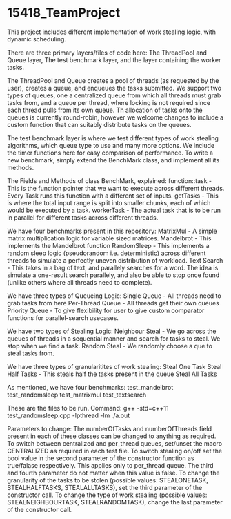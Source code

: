 # 15418_TeamProject
This project includes different implementation of work stealing logic, with dynamic scheduling.

There are three primary layers/files of code here: The ThreadPool and Queue layer, The test benchmark layer, and the layer containing the worker tasks.

The ThreadPool and Queue creates a pool of threads (as requested by the user), creates a queue, and enqueues the tasks submitted. We support two types of queues, one a centralized queue from which all threads must grab tasks from, and a queue per thread, where locking is not required since each thread pulls from its own queue. Th allocation of tasks onto the queues is currently round-robin, however we welcome changes to include a custom function that can suitably distribute tasks on the queues.

The test benchmark layer is where we test different types of work stealing algorithms, which queue type to use and many more options. We include the timer functions here for easy comparison of performance. To write a new benchmark, simply extend the BenchMark class, and implement all its methods. 

The Fields and Methods of class BenchMark, explained:
function::task - This is the function pointer that we want to execute across different threads. Every Task runs this function with a different set of inputs.
getTasks - This is where the total input range is split into smaller chunks, each of which would be executed by a task.
workerTask - The actual task that is to be run in parallel for different tasks across different threads.

We have four benchmarks present in this repository:
MatrixMul - A simple matrix multiplication logic for variable sized matrices. 
Mandelbrot - This implements the Mandelbrot function
RandomSleep - This implements a random sleep logic (pseudorandom i.e. deterministic) across different threads to simulate a perfectly uneven distribution of workload.
Text Search - This takes in a bag of text, and parallely searches for a word. The idea is simulate a one-result search parallely, and also be able to stop once found (unlike others where all threads need to complete).

We have three types of Queueing Logic:
Single Queue - All threads need to grab tasks from here
Per-Thread Queue - All threads get their own queues
Priority Queue - To give flexibility for user to give custom comparator functions for parallel-search usecases.

We have two types of Stealing Logic:
Neighbour Steal - We go across the queues of threads in a sequential manner and search for tasks to steal. We stop when we find a task.
Random Steal - We randomly choose a que to steal tasks from.

We have three types of granularitites of work stealing:
Steal One Task
Steal Half Tasks - This steals half the tasks present in the queue
Steal All Tasks

As mentioned, we have four benchmarks:
test_mandelbrot
test_randomsleep
test_matrixmul
test_textsearch

These are the files to be run. Command:
g++ -std=c++11 test_randomsleep.cpp -lpthread -lm
./a.out

Parameters to change:
The numberOfTasks and numberOfThreads field present in each of these classes can be changed to anything as required.
To switch between centralized and per_thread queues, set/unset the macro CENTRALIZED as required in each test file.
To switch stealing on/off set the bool value in the second parameter of the constructor function as true/falase respectively. This applies only to per_thread queue. The third and fourth parameter do not matter when this value is false.
To change the granularity of the tasks to be stolen (possible values: STEALONETASK, STEALHALFTASKS, STEALALLTASKS), set the third parameter of the constructor call.
To change the type of work stealing (possible values: STEALNEIGHBOURTASK, STEALRANDOMTASK), change the last parameter of the constructor call. 

